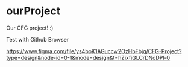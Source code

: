 # ourProject
Our CFG project! :) 



Test with Github Browser


https://www.figma.com/file/ys4boK1AGuccw2OzHbFbjq/CFG-Project?type=design&node-id=0-1&mode=design&t=hZixfiGLCrDNoDPl-0 
